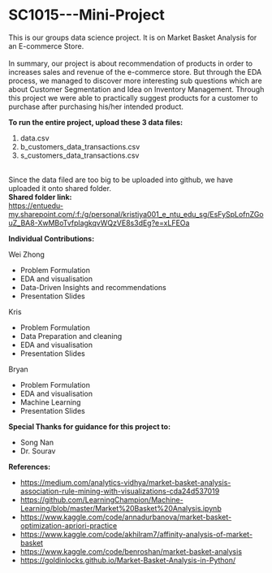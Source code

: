 # SC1015---Mini-Project

This is our groups data science project. It is on Market Basket Analysis for an E-commerce Store. <br /><br />
In summary, our project is about recommendation of products in order to increases sales and revenue of the e-commerce store. But through the EDA process, we managed to discover more interesting sub questions which are about Customer Segmentation and Idea on Inventory Management. Through this project we were able to practically suggest products for a customer to purchase after purchasing his/her intended product. 

**To run the entire project, upload these 3 data files:**<br />
1. data.csv 
2. b_customers_data_transactions.csv
3. s_customers_data_transactions.csv<br /><br />

Since the data filed are too big to be uploaded into github, we have uploaded it onto shared folder. <br />
**Shared folder link:** <br /> https://entuedu-my.sharepoint.com/:f:/g/personal/kristiya001_e_ntu_edu_sg/EsFySpLofnZGouZ_BA8-XwMBoTvfplagkqvWQzVE8s3dEg?e=xLFEOa


**Individual Contributions:** <br />

Wei Zhong 
- Problem Formulation 
- EDA and visualisation 
- Data-Driven Insights and recommendations
- Presentation Slides 

Kris 
- Problem Formulation
- Data Preparation and cleaning
- EDA and visualisation 
- Presentation Slides

Bryan
- Problem Formulation 
- EDA and visualisation
- Machine Learning 
- Presentation Slides 

**Special Thanks for guidance for this project to:** <br />
- Song Nan <br />
- Dr. Sourav 

**References:** <br />
- https://medium.com/analytics-vidhya/market-basket-analysis-association-rule-mining-with-visualizations-cda24d537019
- https://github.com/LearningChampion/Machine-Learning/blob/master/Market%20Basket%20Analysis.ipynb
- https://www.kaggle.com/code/annadurbanova/market-basket-optimization-apriori-practice
- https://www.kaggle.com/code/akhilram7/affinity-analysis-of-market-basket
- https://www.kaggle.com/code/benroshan/market-basket-analysis 
- https://goldinlocks.github.io/Market-Basket-Analysis-in-Python/
